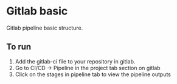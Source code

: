 # Gitlab basic

Gitlab pipeline basic structure.

## To run

1. Add the gitlab-ci file to your repository in gitlab.
2. Go to CI/CD -> Pipeline in the project tab section on gitlab
3. Click on the stages in pipeline tab to view the pipeline outputs